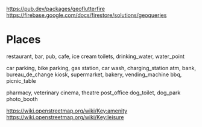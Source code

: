 https://pub.dev/packages/geoflutterfire
https://firebase.google.com/docs/firestore/solutions/geoqueries

# Places
restaurant, bar, pub, cafe, ice cream
toilets, drinking_water, water_point

car parking, bike parking, gas station, car wash, charging_station
atm, bank, bureau_de_change
kiosk, supermarket, bakery, vending_machine
bbq, picnic_table

pharmacy, veterinary
cinema, theatre
post_office
dog_toilet, dog_park
photo_booth

https://wiki.openstreetmap.org/wiki/Key:amenity
https://wiki.openstreetmap.org/wiki/Key:leisure